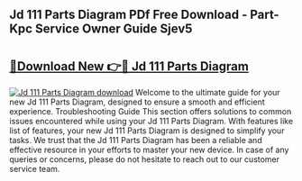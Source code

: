 ## Jd 111 Parts Diagram PDf Free Download - Part-Kpc Service Owner Guide Sjev5

# <h2><a href="http://dfsyv6.blite.top/?on=Jd+111+Parts+Diagram">🔗Download New 👉🔴 Jd 111 Parts Diagram</a></h2>

[![Jd 111 Parts Diagram download](https://i.imgur.com/lujVjoI.png)](http://dfsyv6.blite.top/?on=Jd+111+Parts+Diagram)
Welcome to the ultimate guide for your new Jd 111 Parts Diagram, designed to ensure a smooth and efficient experience. Troubleshooting Guide This section offers solutions to common issues encountered while using your Jd 111 Parts Diagram. With features like list of features, your new Jd 111 Parts Diagram is designed to simplify your tasks. We trust that the Jd 111 Parts Diagram has been a reliable and effective resource in your efforts to master your new device. In case of any queries or concerns, please do not hesitate to reach out to our customer service team.

